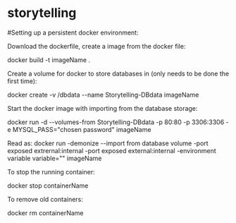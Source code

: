 # storytelling

#Setting up a persistent docker environment: 

Download the dockerfile, create a image from the docker file: 

docker build -t imageName .

Create a volume for docker to store databases in (only needs to be done the first time): 

docker create -v /dbdata --name Storytelling-DBdata imageName

Start the docker image with importing from the database storage:

docker run -d --volumes-from Storytelling-DBdata -p 80:80 -p 3306:3306 -e MYSQL_PASS="chosen password" imageName

Read as: docker run -demonize --import from database volume -port exposed extrernal:internal -port exposed external:internal -environment variable variable="" imageName

To stop the running container:

docker stop containerName

To remove old containers:

docker rm containerName


